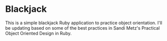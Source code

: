 # Blackjack

This is a simple blackjack Ruby application to practice object orientation. I'll be updating based on some of the best practices in Sandi Metz's Practical Object Oriented Design in Ruby. 
